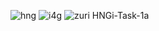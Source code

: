 ![hng](https://user-images.githubusercontent.com/83916293/129813800-1afd36f7-415b-4ead-bc03-aa0f113d44cd.png)
![i4g](https://user-images.githubusercontent.com/83916293/129813804-0a3b9f60-8dda-4c55-8514-e875f9960fbf.png)
![zuri](https://user-images.githubusercontent.com/83916293/129813807-f9fd784f-dafe-4d2d-815a-c60f19151453.png)
HNGi-Task-1a
